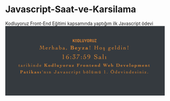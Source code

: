 # Javascript-Saat-ve-Karsilama
Kodluyoruz Front-End Eğitimi kapsamında yaptığım ilk Javascript ödevi
![screenshot](ss.png)